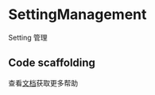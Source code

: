 # SettingManagement

Setting 管理

## Code scaffolding

查看[文档](http://superabp.com/modules/setting-management)获取更多帮助
